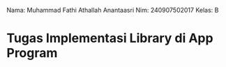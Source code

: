 Nama: Muhammad Fathi Athallah Anantaasri
Nim: 240907502017
Kelas: B
# Tugas Implementasi Library di App Program